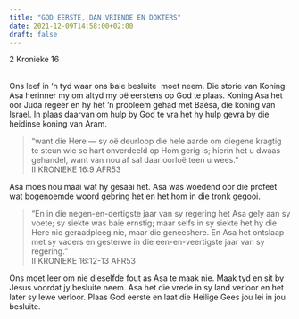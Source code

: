 ```yaml
---
title: "GOD EERSTE, DAN VRIENDE EN DOKTERS"
date: 2021-12-09T14:58:00+02:00
draft: false
---
```

<html>
 <head></head>
 <body>
  <p>2 Kronieke 16<br>&nbsp;</p>
  <p>Ons leef in ‘n tyd waar ons baie besluite &nbsp;moet neem. Die storie van Koning Asa herinner my om altyd my oë eerstens op God te plaas. Koning Asa het oor Juda regeer en hy het ‘n probleem gehad met Baésa, die koning van Israel. In plaas daarvan om hulp by God te vra het hy hulp gevra by die heidinse koning van Aram.</p>
  <blockquote>
   <p>“want die Here — sy oë deurloop die hele aarde om diegene kragtig te steun wie se hart onverdeeld op Hom gerig is; hierin het u dwaas gehandel, want van nou af sal daar oorloë teen u wees.”<br>‭‭II KRONIEKE‬ ‭16:9‬ ‭AFR53‬‬</p>
  </blockquote>
  <p>Asa moes nou maai wat hy gesaai het. Asa was woedend oor die profeet wat bogenoemde woord gebring het en het hom in die tronk gegooi.</p>
  <blockquote>
   <p>“En in die negen-en-dertigste jaar van sy regering het Asa gely aan sy voete; sy siekte was baie ernstig; maar selfs in sy siekte het hy die Here nie geraadpleeg nie, maar die geneeshere. En Asa het ontslaap met sy vaders en gesterwe in die een-en-veertigste jaar van sy regering.”<br>‭‭II KRONIEKE‬ ‭16:12-13‬ ‭AFR53‬‬</p>
  </blockquote>
  <p>Ons moet leer om nie dieselfde fout as Asa te maak nie. Maak tyd en sit by Jesus voordat jy besluite neem. Asa het die vrede in sy land verloor en het later sy lewe verloor. Plaas God eerste en laat die Heilige Gees jou lei in jou besluite.&nbsp;</p>
 </body>
</html>